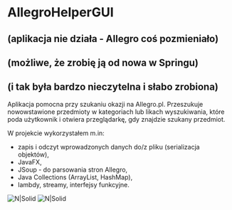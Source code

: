 # AllegroHelperGUI
## (aplikacja nie działa - Allegro coś pozmieniało)
## (możliwe, że zrobię ją od nowa w Springu)
## (i tak była bardzo nieczytelna i słabo zrobiona)

Aplikacja pomocna przy szukaniu okazji na Allegro.pl. Przeszukuje nowowstawione przedmioty w kategoriach lub likach wyszukiwania, które poda użytkownik i otwiera przeglądarkę, gdy znajdzie szukany przedmiot.</p>
W projekcie wykorzystałem m.in:

<ul>
<li>zapis i odczyt wprowadzonych danych do/z pliku (serializacja objektów),</li>
<li>JavaFX,</li>
<li>JSoup - do parsowania stron Allegro,</li>
<li>Java Collections (ArrayList, HashMap),</li>
<li>lambdy, streamy, interfejsy funkcyjne.</li>
</ul>


![N|Solid](https://cldup.com/EFb0x0uzVe.jpg)
![N|Solid](https://cldup.com/7h1xv6gZf7-3000x3000.jpeg)

